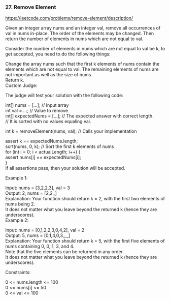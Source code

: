 ### 27. Remove Element

https://leetcode.com/problems/remove-element/description/

Given an integer array nums and an integer val, remove all occurrences of val in nums in-place. The order of the elements may be changed. Then return the number of elements in nums which are not equal to val.  
  
Consider the number of elements in nums which are not equal to val be k, to get accepted, you need to do the following things:  
  
Change the array nums such that the first k elements of nums contain the elements which are not equal to val. The remaining elements of nums are not important as well as the size of nums.  
Return k.  
Custom Judge:  
  
The judge will test your solution with the following code:  
  
int[] nums = [...]; // Input array  
int val = ...; // Value to remove  
int[] expectedNums = [...]; // The expected answer with correct length.  
// It is sorted with no values equaling val.  
  
int k = removeElement(nums, val); // Calls your implementation  
  
assert k == expectedNums.length;  
sort(nums, 0, k); // Sort the first k elements of nums  
for (int i = 0; i < actualLength; i++) {  
assert nums[i] == expectedNums[i];  
}  
If all assertions pass, then your solution will be accepted.  
  
  
  
Example 1:  
  
Input: nums = [3,2,2,3], val = 3  
Output: 2, nums = [2,2,_,_]  
Explanation: Your function should return k = 2, with the first two elements of nums being 2.  
It does not matter what you leave beyond the returned k (hence they are underscores).  
Example 2:  
  
Input: nums = [0,1,2,2,3,0,4,2], val = 2  
Output: 5, nums = [0,1,4,0,3,_,_,_]  
Explanation: Your function should return k = 5, with the first five elements of nums containing 0, 0, 1, 3, and 4.  
Note that the five elements can be returned in any order.  
It does not matter what you leave beyond the returned k (hence they are underscores).  
  
  
Constraints:  
  
0 <= nums.length <= 100  
0 <= nums[i] <= 50  
0 <= val <= 100
